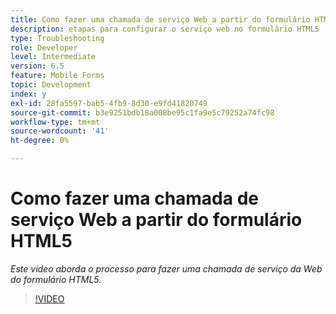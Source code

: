 ```yaml
---
title: Como fazer uma chamada de serviço Web a partir do formulário HTML5
description: etapas para configurar o serviço web no formulário HTML5
type: Troubleshooting
role: Developer
level: Intermediate
version: 6.5
feature: Mobile Forms
topic: Development
index: y
exl-id: 28fa5597-bab5-4fb9-8d30-e9fd41820749
source-git-commit: b3e9251bdb18a008be95c1fa9e5c79252a74fc98
workflow-type: tm+mt
source-wordcount: '41'
ht-degree: 0%

---
```


# Como fazer uma chamada de serviço Web a partir do formulário HTML5

*Este vídeo aborda o processo para fazer uma chamada de serviço da Web do formulário HTML5.*

>[!VIDEO](https://video.tv.adobe.com/v/335505?quality=12&learn=on)
